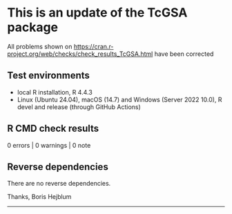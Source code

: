 # This is an update of the TcGSA package  
 All problems shown on <https://cran.r-project.org/web/checks/check_results_TcGSA.html>
 have been corrected

## Test environments 
 * local R installation, R 4.4.3
 * Linux (Ubuntu 24.04), macOS (14.7) and Windows (Server 2022 10.0), R devel and release (through GitHub Actions)

## R CMD check results  
0 errors | 0 warnings | 0 note

## Reverse dependencies  
There are no reverse dependencies.


Thanks, Boris Hejblum

---

